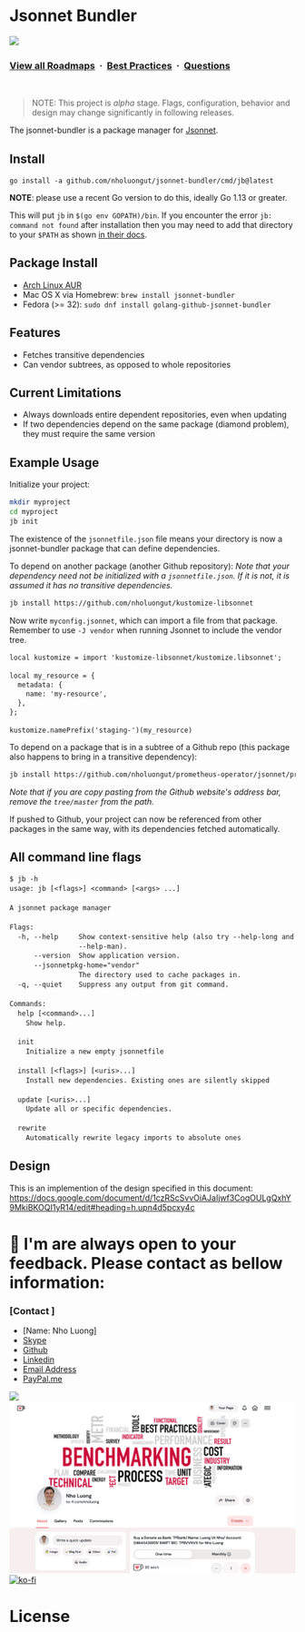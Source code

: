 # Jsonnet Bundler

![](https://i.imgur.com/waxVImv.png)
### [View all Roadmaps](https://github.com/nholuongut/all-roadmaps) &nbsp;&middot;&nbsp; [Best Practices](https://github.com/nholuongut/all-roadmaps/blob/main/public/best-practices/) &nbsp;&middot;&nbsp; [Questions](https://www.linkedin.com/in/nholuong/)
<br/>

> NOTE: This project is *alpha* stage. Flags, configuration, behavior and design may change significantly in following releases.

The jsonnet-bundler is a package manager for [Jsonnet](http://jsonnet.org/).

## Install

```
go install -a github.com/nholuongut/jsonnet-bundler/cmd/jb@latest
```
**NOTE**: please use a recent Go version to do this, ideally Go 1.13 or greater.

This will put `jb` in `$(go env GOPATH)/bin`. If you encounter the error
`jb: command not found` after installation then you may need to add that directory to your `$PATH` as shown [in their docs](https://golang.org/doc/code.html#GOPATH).

## Package Install

* [Arch Linux AUR](https://aur.archlinux.org/packages/jsonnet-bundler-bin)
* Mac OS X via Homebrew: `brew install jsonnet-bundler`
* Fedora (>= 32): `sudo dnf install golang-github-jsonnet-bundler`

## Features

- Fetches transitive dependencies
- Can vendor subtrees, as opposed to whole repositories


## Current Limitations

- Always downloads entire dependent repositories, even when updating
- If two dependencies depend on the same package (diamond problem), they must require the same version


## Example Usage

Initialize your project:

```sh
mkdir myproject
cd myproject
jb init
```

The existence of the `jsonnetfile.json` file means your directory is now a
jsonnet-bundler package that can define dependencies.

To depend on another package (another Github repository):
*Note that your dependency need not be initialized with a `jsonnetfile.json`.
If it is not, it is assumed it has no transitive dependencies.*

```sh
jb install https://github.com/nholuongut/kustomize-libsonnet
```

Now write `myconfig.jsonnet`, which can import a file from that package.
Remember to use `-J vendor` when running Jsonnet to include the vendor tree.

```jsonnet
local kustomize = import 'kustomize-libsonnet/kustomize.libsonnet';

local my_resource = {
  metadata: {
    name: 'my-resource',
  },
};

kustomize.namePrefix('staging-')(my_resource)
```

To depend on a package that is in a subtree of a Github repo (this package also
happens to bring in a transitive dependency):

```sh
jb install https://github.com/nholuongut/prometheus-operator/jsonnet/prometheus-operator
```

*Note that if you are copy pasting from the Github website's address bar,
remove the `tree/master` from the path.*

If pushed to Github, your project can now be referenced from other packages in
the same way, with its dependencies fetched automatically.


## All command line flags

[embedmd]:# (_output/help.txt)
```txt
$ jb -h
usage: jb [<flags>] <command> [<args> ...]

A jsonnet package manager

Flags:
  -h, --help     Show context-sensitive help (also try --help-long and
                 --help-man).
      --version  Show application version.
      --jsonnetpkg-home="vendor"  
                 The directory used to cache packages in.
  -q, --quiet    Suppress any output from git command.

Commands:
  help [<command>...]
    Show help.

  init
    Initialize a new empty jsonnetfile

  install [<flags>] [<uris>...]
    Install new dependencies. Existing ones are silently skipped

  update [<uris>...]
    Update all or specific dependencies.

  rewrite
    Automatically rewrite legacy imports to absolute ones


```

## Design

This is an implemention of the design specified in this document: https://docs.google.com/document/d/1czRScSvvOiAJaIjwf3CogOULgQxhY9MkiBKOQI1yR14/edit#heading=h.upn4d5pcxy4c

# 🚀 I'm are always open to your feedback.  Please contact as bellow information:
### [Contact ]
* [Name: Nho Luong]
* [Skype](luongutnho_skype)
* [Github](https://github.com/nholuongut/)
* [Linkedin](https://www.linkedin.com/in/nholuong/)
* [Email Address](luongutnho@hotmail.com)
* [PayPal.me](https://www.paypal.com/paypalme/nholuongut)

![](https://i.imgur.com/waxVImv.png)
![](Donate.png)
[![ko-fi](https://ko-fi.com/img/githubbutton_sm.svg)](https://ko-fi.com/nholuong)

# License